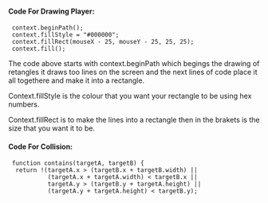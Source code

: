 
#### Code For Drawing Player:
     context.beginPath();
     context.fillStyle = "#000000";
     context.fillRect(mouseX - 25, mouseY - 25, 25, 25); 
     context.fill();
        
The code above starts with context.beginPath which begings the drawing of retangles it draws too lines on the screen and the
next lines of code place it all togethere and make it into a rectangle.

Context.fillStyle is the colour that you want your rectangle to be using hex numbers.

Context.fillRect is to make the lines into a rectangle then in the brakets is the size that you want it to be.


#### Code For Collision:
     function contains(targetA, targetB) {
	  return !(targetA.x > (targetB.x + targetB.width) || 
			   (targetA.x + targetA.width) < targetB.x || 
			   targetA.y > (targetB.y + targetA.height) ||
			   (targetA.y + targetA.height) < targetB.y);
